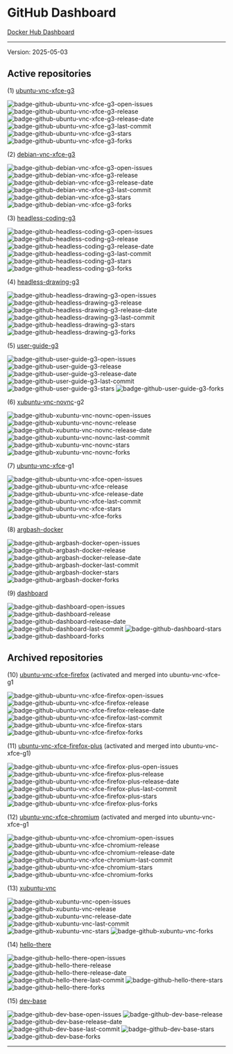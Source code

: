 # GitHub Dashboard

[Docker Hub Dashboard](https://github.com/accetto/dashboard/blob/master/dockerhub-dashboard.md)

****

Version: 2025-05-03

## Active repositories

\(1\) [ubuntu-vnc-xfce-g3](https://github.com/accetto/ubuntu-vnc-xfce-g3)

![badge-github-ubuntu-vnc-xfce-g3-open-issues][badge-github-ubuntu-vnc-xfce-g3-open-issues]
![badge-github-ubuntu-vnc-xfce-g3-release][badge-github-ubuntu-vnc-xfce-g3-release]
![badge-github-ubuntu-vnc-xfce-g3-release-date][badge-github-ubuntu-vnc-xfce-g3-release-date]
![badge-github-ubuntu-vnc-xfce-g3-last-commit][badge-github-ubuntu-vnc-xfce-g3-last-commit]
![badge-github-ubuntu-vnc-xfce-g3-stars][badge-github-ubuntu-vnc-xfce-g3-stars]
![badge-github-ubuntu-vnc-xfce-g3-forks][badge-github-ubuntu-vnc-xfce-g3-forks]

\(2\) [debian-vnc-xfce-g3](https://github.com/accetto/debian-vnc-xfce-g3)

![badge-github-debian-vnc-xfce-g3-open-issues][badge-github-debian-vnc-xfce-g3-open-issues]
![badge-github-debian-vnc-xfce-g3-release][badge-github-debian-vnc-xfce-g3-release]
![badge-github-debian-vnc-xfce-g3-release-date][badge-github-debian-vnc-xfce-g3-release-date]
![badge-github-debian-vnc-xfce-g3-last-commit][badge-github-debian-vnc-xfce-g3-last-commit]
![badge-github-debian-vnc-xfce-g3-stars][badge-github-debian-vnc-xfce-g3-stars]
![badge-github-debian-vnc-xfce-g3-forks][badge-github-debian-vnc-xfce-g3-forks]

\(3\) [headless-coding-g3](https://github.com/accetto/headless-coding-g3)

![badge-github-headless-coding-g3-open-issues][badge-github-headless-coding-g3-open-issues]
![badge-github-headless-coding-g3-release][badge-github-headless-coding-g3-release]
![badge-github-headless-coding-g3-release-date][badge-github-headless-coding-g3-release-date]
![badge-github-headless-coding-g3-last-commit][badge-github-headless-coding-g3-last-commit]
![badge-github-headless-coding-g3-stars][badge-github-headless-coding-g3-stars]
![badge-github-headless-coding-g3-forks][badge-github-headless-coding-g3-forks]

\(4\) [headless-drawing-g3](https://github.com/accetto/headless-drawing-g3)

![badge-github-headless-drawing-g3-open-issues][badge-github-headless-drawing-g3-open-issues]
![badge-github-headless-drawing-g3-release][badge-github-headless-drawing-g3-release]
![badge-github-headless-drawing-g3-release-date][badge-github-headless-drawing-g3-release-date]
![badge-github-headless-drawing-g3-last-commit][badge-github-headless-drawing-g3-last-commit]
![badge-github-headless-drawing-g3-stars][badge-github-headless-drawing-g3-stars]
![badge-github-headless-drawing-g3-forks][badge-github-headless-drawing-g3-forks]

\(5\) [user-guide-g3](https://github.com/accetto/user-guide-g3)

![badge-github-user-guide-g3-open-issues][badge-github-user-guide-g3-open-issues]
![badge-github-user-guide-g3-release][badge-github-user-guide-g3-release]
![badge-github-user-guide-g3-release-date][badge-github-user-guide-g3-release-date]
![badge-github-user-guide-g3-last-commit][badge-github-user-guide-g3-last-commit]
![badge-github-user-guide-g3-stars][badge-github-user-guide-g3-stars]
![badge-github-user-guide-g3-forks][badge-github-user-guide-g3-forks]

\(6\) [xubuntu-vnc-novnc](https://github.com/accetto/xubuntu-vnc-novnc)-g2

![badge-github-xubuntu-vnc-novnc-open-issues][badge-github-xubuntu-vnc-novnc-open-issues]
![badge-github-xubuntu-vnc-novnc-release][badge-github-xubuntu-vnc-novnc-release]
![badge-github-xubuntu-vnc-novnc-release-date][badge-github-xubuntu-vnc-novnc-release-date]
![badge-github-xubuntu-vnc-novnc-last-commit][badge-github-xubuntu-vnc-novnc-last-commit]
![badge-github-xubuntu-vnc-novnc-stars][badge-github-xubuntu-vnc-novnc-stars]
![badge-github-xubuntu-vnc-novnc-forks][badge-github-xubuntu-vnc-novnc-forks]

\(7\) [ubuntu-vnc-xfce](https://github.com/accetto/ubuntu-vnc-xfce)-g1

![badge-github-ubuntu-vnc-xfce-open-issues][badge-github-ubuntu-vnc-xfce-open-issues]
![badge-github-ubuntu-vnc-xfce-release][badge-github-ubuntu-vnc-xfce-release]
![badge-github-ubuntu-vnc-xfce-release-date][badge-github-ubuntu-vnc-xfce-release-date]
![badge-github-ubuntu-vnc-xfce-last-commit][badge-github-ubuntu-vnc-xfce-last-commit]
![badge-github-ubuntu-vnc-xfce-stars][badge-github-ubuntu-vnc-xfce-stars]
![badge-github-ubuntu-vnc-xfce-forks][badge-github-ubuntu-vnc-xfce-forks]

\(8\) [argbash-docker](https://github.com/accetto/argbash-docker)

![badge-github-argbash-docker-open-issues][badge-github-argbash-docker-open-issues]
![badge-github-argbash-docker-release][badge-github-argbash-docker-release]
![badge-github-argbash-docker-release-date][badge-github-argbash-docker-release-date]
![badge-github-argbash-docker-last-commit][badge-github-argbash-docker-last-commit]
![badge-github-argbash-docker-stars][badge-github-argbash-docker-stars]
![badge-github-argbash-docker-forks][badge-github-argbash-docker-forks]

\(9\) [dashboard](https://github.com/accetto/dashboard)

![badge-github-dashboard-open-issues][badge-github-dashboard-open-issues]
![badge-github-dashboard-release][badge-github-dashboard-release]
![badge-github-dashboard-release-date][badge-github-dashboard-release-date]
![badge-github-dashboard-last-commit][badge-github-dashboard-last-commit]
![badge-github-dashboard-stars][badge-github-dashboard-stars]
![badge-github-dashboard-forks][badge-github-dashboard-forks]

## Archived repositories

\(10\) [ubuntu-vnc-xfce-firefox](https://github.com/accetto/ubuntu-vnc-xfce-firefox) (activated and merged into ubuntu-vnc-xfce-g1

![badge-github-ubuntu-vnc-xfce-firefox-open-issues][badge-github-ubuntu-vnc-xfce-firefox-open-issues]
![badge-github-ubuntu-vnc-xfce-firefox-release][badge-github-ubuntu-vnc-xfce-firefox-release]
![badge-github-ubuntu-vnc-xfce-firefox-release-date][badge-github-ubuntu-vnc-xfce-firefox-release-date]
![badge-github-ubuntu-vnc-xfce-firefox-last-commit][badge-github-ubuntu-vnc-xfce-firefox-last-commit]
![badge-github-ubuntu-vnc-xfce-firefox-stars][badge-github-ubuntu-vnc-xfce-firefox-stars]
![badge-github-ubuntu-vnc-xfce-firefox-forks][badge-github-ubuntu-vnc-xfce-firefox-forks]

\(11\) [ubuntu-vnc-xfce-firefox-plus](https://github.com/accetto/ubuntu-vnc-xfce-firefox-plus) (activated and merged into ubuntu-vnc-xfce-g1)

![badge-github-ubuntu-vnc-xfce-firefox-plus-open-issues][badge-github-ubuntu-vnc-xfce-firefox-plus-open-issues]
![badge-github-ubuntu-vnc-xfce-firefox-plus-release][badge-github-ubuntu-vnc-xfce-firefox-plus-release]
![badge-github-ubuntu-vnc-xfce-firefox-plus-release-date][badge-github-ubuntu-vnc-xfce-firefox-plus-release-date]
![badge-github-ubuntu-vnc-xfce-firefox-plus-last-commit][badge-github-ubuntu-vnc-xfce-firefox-plus-last-commit]
![badge-github-ubuntu-vnc-xfce-firefox-plus-stars][badge-github-ubuntu-vnc-xfce-firefox-plus-stars]
![badge-github-ubuntu-vnc-xfce-firefox-plus-forks][badge-github-ubuntu-vnc-xfce-firefox-plus-forks]

\(12\) [ubuntu-vnc-xfce-chromium](https://github.com/accetto/ubuntu-vnc-xfce-chromium) (activated and merged into ubuntu-vnc-xfce-g1

![badge-github-ubuntu-vnc-xfce-chromium-open-issues][badge-github-ubuntu-vnc-xfce-chromium-open-issues]
![badge-github-ubuntu-vnc-xfce-chromium-release][badge-github-ubuntu-vnc-xfce-chromium-release]
![badge-github-ubuntu-vnc-xfce-chromium-release-date][badge-github-ubuntu-vnc-xfce-chromium-release-date]
![badge-github-ubuntu-vnc-xfce-chromium-last-commit][badge-github-ubuntu-vnc-xfce-chromium-last-commit]
![badge-github-ubuntu-vnc-xfce-chromium-stars][badge-github-ubuntu-vnc-xfce-chromium-stars]
![badge-github-ubuntu-vnc-xfce-chromium-forks][badge-github-ubuntu-vnc-xfce-chromium-forks]

\(13\) [xubuntu-vnc](https://github.com/accetto/xubuntu-vnc)

![badge-github-xubuntu-vnc-open-issues][badge-github-xubuntu-vnc-open-issues]
![badge-github-xubuntu-vnc-release][badge-github-xubuntu-vnc-release]
![badge-github-xubuntu-vnc-release-date][badge-github-xubuntu-vnc-release-date]
![badge-github-xubuntu-vnc-last-commit][badge-github-xubuntu-vnc-last-commit]
![badge-github-xubuntu-vnc-stars][badge-github-xubuntu-vnc-stars]
![badge-github-xubuntu-vnc-forks][badge-github-xubuntu-vnc-forks]

\(14\) [hello-there](https://github.com/accetto/hello-there)

![badge-github-hello-there-open-issues][badge-github-hello-there-open-issues]
![badge-github-hello-there-release][badge-github-hello-there-release]
![badge-github-hello-there-release-date][badge-github-hello-there-release-date]
![badge-github-hello-there-last-commit][badge-github-hello-there-last-commit]
![badge-github-hello-there-stars][badge-github-hello-there-stars]
![badge-github-hello-there-forks][badge-github-hello-there-forks]

\(15\) [dev-base](https://github.com/accetto/dev-base)

![badge-github-dev-base-open-issues][badge-github-dev-base-open-issues]
![badge-github-dev-base-release][badge-github-dev-base-release]
![badge-github-dev-base-release-date][badge-github-dev-base-release-date]
![badge-github-dev-base-last-commit][badge-github-dev-base-last-commit]
![badge-github-dev-base-stars][badge-github-dev-base-stars]
![badge-github-dev-base-forks][badge-github-dev-base-forks]

****

[badge-github-ubuntu-vnc-xfce-g3-open-issues]: https://img.shields.io/github/issues/accetto/ubuntu-vnc-xfce-g3
[badge-github-ubuntu-vnc-xfce-g3-release]: https://img.shields.io/github/v/release/accetto/ubuntu-vnc-xfce-g3
[badge-github-ubuntu-vnc-xfce-g3-release-date]: https://img.shields.io/github/release-date/accetto/ubuntu-vnc-xfce-g3
[badge-github-ubuntu-vnc-xfce-g3-last-commit]: https://img.shields.io/github/last-commit/accetto/ubuntu-vnc-xfce-g3
[badge-github-ubuntu-vnc-xfce-g3-stars]: https://img.shields.io/github/stars/accetto/ubuntu-vnc-xfce-g3?style=flat
[badge-github-ubuntu-vnc-xfce-g3-forks]: https://img.shields.io/github/forks/accetto/ubuntu-vnc-xfce-g3?style=flat

[badge-github-debian-vnc-xfce-g3-open-issues]: https://img.shields.io/github/issues/accetto/debian-vnc-xfce-g3
[badge-github-debian-vnc-xfce-g3-release]: https://img.shields.io/github/v/release/accetto/debian-vnc-xfce-g3
[badge-github-debian-vnc-xfce-g3-release-date]: https://img.shields.io/github/release-date/accetto/debian-vnc-xfce-g3
[badge-github-debian-vnc-xfce-g3-last-commit]: https://img.shields.io/github/last-commit/accetto/debian-vnc-xfce-g3
[badge-github-debian-vnc-xfce-g3-stars]: https://img.shields.io/github/stars/accetto/debian-vnc-xfce-g3?style=flat
[badge-github-debian-vnc-xfce-g3-forks]: https://img.shields.io/github/forks/accetto/debian-vnc-xfce-g3?style=flat

[badge-github-headless-coding-g3-open-issues]: https://img.shields.io/github/issues/accetto/headless-coding-g3
[badge-github-headless-coding-g3-release]: https://img.shields.io/github/v/release/accetto/headless-coding-g3
[badge-github-headless-coding-g3-release-date]: https://img.shields.io/github/release-date/accetto/headless-coding-g3
[badge-github-headless-coding-g3-last-commit]: https://img.shields.io/github/last-commit/accetto/headless-coding-g3
[badge-github-headless-coding-g3-stars]: https://img.shields.io/github/stars/accetto/headless-coding-g3?style=flat
[badge-github-headless-coding-g3-forks]: https://img.shields.io/github/forks/accetto/headless-coding-g3?style=flat

[badge-github-headless-drawing-g3-open-issues]: https://img.shields.io/github/issues/accetto/headless-drawing-g3
[badge-github-headless-drawing-g3-release]: https://img.shields.io/github/v/release/accetto/headless-drawing-g3
[badge-github-headless-drawing-g3-release-date]: https://img.shields.io/github/release-date/accetto/headless-drawing-g3
[badge-github-headless-drawing-g3-last-commit]: https://img.shields.io/github/last-commit/accetto/headless-drawing-g3
[badge-github-headless-drawing-g3-stars]: https://img.shields.io/github/stars/accetto/headless-drawing-g3?style=flat
[badge-github-headless-drawing-g3-forks]: https://img.shields.io/github/forks/accetto/headless-drawing-g3?style=flat

[badge-github-user-guide-g3-open-issues]: https://img.shields.io/github/issues/accetto/user-guide-g3
[badge-github-user-guide-g3-release]: https://img.shields.io/github/v/release/accetto/user-guide-g3
[badge-github-user-guide-g3-release-date]: https://img.shields.io/github/release-date/accetto/user-guide-g3
[badge-github-user-guide-g3-last-commit]: https://img.shields.io/github/last-commit/accetto/user-guide-g3
[badge-github-user-guide-g3-stars]: https://img.shields.io/github/stars/accetto/user-guide-g3?style=flat
[badge-github-user-guide-g3-forks]: https://img.shields.io/github/forks/accetto/user-guide-g3?style=flat

[badge-github-xubuntu-vnc-novnc-open-issues]: https://img.shields.io/github/issues/accetto/xubuntu-vnc-novnc
[badge-github-xubuntu-vnc-novnc-release]: https://img.shields.io/github/v/release/accetto/xubuntu-vnc-novnc
[badge-github-xubuntu-vnc-novnc-release-date]: https://img.shields.io/github/release-date/accetto/xubuntu-vnc-novnc
[badge-github-xubuntu-vnc-novnc-last-commit]: https://img.shields.io/github/last-commit/accetto/xubuntu-vnc-novnc
[badge-github-xubuntu-vnc-novnc-stars]: https://img.shields.io/github/stars/accetto/xubuntu-vnc-novnc?style=flat
[badge-github-xubuntu-vnc-novnc-forks]: https://img.shields.io/github/forks/accetto/xubuntu-vnc-novnc?style=flat

[badge-github-ubuntu-vnc-xfce-open-issues]: https://img.shields.io/github/issues/accetto/ubuntu-vnc-xfce
[badge-github-ubuntu-vnc-xfce-release]: https://img.shields.io/github/v/release/accetto/ubuntu-vnc-xfce
[badge-github-ubuntu-vnc-xfce-release-date]: https://img.shields.io/github/release-date/accetto/ubuntu-vnc-xfce
[badge-github-ubuntu-vnc-xfce-last-commit]: https://img.shields.io/github/last-commit/accetto/ubuntu-vnc-xfce
[badge-github-ubuntu-vnc-xfce-stars]: https://img.shields.io/github/stars/accetto/ubuntu-vnc-xfce?style=flat
[badge-github-ubuntu-vnc-xfce-forks]: https://img.shields.io/github/forks/accetto/ubuntu-vnc-xfce?style=flat

[badge-github-argbash-docker-open-issues]: https://img.shields.io/github/issues/accetto/argbash-docker
[badge-github-argbash-docker-release]: https://img.shields.io/github/v/release/accetto/argbash-docker
[badge-github-argbash-docker-release-date]: https://img.shields.io/github/release-date/accetto/argbash-docker
[badge-github-argbash-docker-last-commit]: https://img.shields.io/github/last-commit/accetto/argbash-docker
[badge-github-argbash-docker-stars]: https://img.shields.io/github/stars/accetto/argbash-docker?style=flat
[badge-github-argbash-docker-forks]: https://img.shields.io/github/forks/accetto/argbash-docker?style=flat

[badge-github-dashboard-open-issues]: https://img.shields.io/github/issues/accetto/dashboard
[badge-github-dashboard-release]: https://img.shields.io/github/v/release/accetto/dashboard
[badge-github-dashboard-release-date]: https://img.shields.io/github/release-date/accetto/dashboard
[badge-github-dashboard-last-commit]: https://img.shields.io/github/last-commit/accetto/dashboard
[badge-github-dashboard-stars]: https://img.shields.io/github/stars/accetto/dashboard?style=flat
[badge-github-dashboard-forks]: https://img.shields.io/github/forks/accetto/dashboard?style=flat

[badge-github-ubuntu-vnc-xfce-firefox-open-issues]: https://img.shields.io/github/issues/accetto/ubuntu-vnc-xfce-firefox
[badge-github-ubuntu-vnc-xfce-firefox-release]: https://img.shields.io/github/v/release/accetto/ubuntu-vnc-xfce-firefox
[badge-github-ubuntu-vnc-xfce-firefox-release-date]: https://img.shields.io/github/release-date/accetto/ubuntu-vnc-xfce-firefox
[badge-github-ubuntu-vnc-xfce-firefox-last-commit]: https://img.shields.io/github/last-commit/accetto/ubuntu-vnc-xfce-firefox
[badge-github-ubuntu-vnc-xfce-firefox-stars]: https://img.shields.io/github/stars/accetto/ubuntu-vnc-xfce-firefox?style=flat
[badge-github-ubuntu-vnc-xfce-firefox-forks]: https://img.shields.io/github/forks/accetto/ubuntu-vnc-xfce-firefox?style=flat

[badge-github-ubuntu-vnc-xfce-firefox-plus-open-issues]: https://img.shields.io/github/issues/accetto/ubuntu-vnc-xfce-firefox-plus
[badge-github-ubuntu-vnc-xfce-firefox-plus-release]: https://img.shields.io/github/v/release/accetto/ubuntu-vnc-xfce-firefox-plus
[badge-github-ubuntu-vnc-xfce-firefox-plus-release-date]: https://img.shields.io/github/release-date/accetto/ubuntu-vnc-xfce-firefox-plus
[badge-github-ubuntu-vnc-xfce-firefox-plus-last-commit]: https://img.shields.io/github/last-commit/accetto/ubuntu-vnc-xfce-firefox-plus
[badge-github-ubuntu-vnc-xfce-firefox-plus-stars]: https://img.shields.io/github/stars/accetto/ubuntu-vnc-xfce-firefox-plus?style=flat
[badge-github-ubuntu-vnc-xfce-firefox-plus-forks]: https://img.shields.io/github/forks/accetto/ubuntu-vnc-xfce-firefox-plus?style=flat

[badge-github-ubuntu-vnc-xfce-chromium-open-issues]: https://img.shields.io/github/issues/accetto/ubuntu-vnc-xfce-chromium
[badge-github-ubuntu-vnc-xfce-chromium-release]: https://img.shields.io/github/v/release/accetto/ubuntu-vnc-xfce-chromium
[badge-github-ubuntu-vnc-xfce-chromium-release-date]: https://img.shields.io/github/release-date/accetto/ubuntu-vnc-xfce-chromium
[badge-github-ubuntu-vnc-xfce-chromium-last-commit]: https://img.shields.io/github/last-commit/accetto/ubuntu-vnc-xfce-chromium
[badge-github-ubuntu-vnc-xfce-chromium-stars]: https://img.shields.io/github/stars/accetto/ubuntu-vnc-xfce-chromium?style=flat
[badge-github-ubuntu-vnc-xfce-chromium-forks]: https://img.shields.io/github/forks/accetto/ubuntu-vnc-xfce-chromium?style=flat

[badge-github-xubuntu-vnc-open-issues]: https://img.shields.io/github/issues/accetto/xubuntu-vnc
[badge-github-xubuntu-vnc-release]: https://img.shields.io/github/v/release/accetto/xubuntu-vnc
[badge-github-xubuntu-vnc-release-date]: https://img.shields.io/github/release-date/accetto/xubuntu-vnc
[badge-github-xubuntu-vnc-last-commit]: https://img.shields.io/github/last-commit/accetto/xubuntu-vnc
[badge-github-xubuntu-vnc-stars]: https://img.shields.io/github/stars/accetto/xubuntu-vnc?style=flat
[badge-github-xubuntu-vnc-forks]: https://img.shields.io/github/forks/accetto/xubuntu-vnc?style=flat

[badge-github-hello-there-open-issues]: https://img.shields.io/github/issues/accetto/hello-there
[badge-github-hello-there-release]: https://img.shields.io/github/v/release/accetto/hello-there
[badge-github-hello-there-release-date]: https://img.shields.io/github/release-date/accetto/hello-there
[badge-github-hello-there-last-commit]: https://img.shields.io/github/last-commit/accetto/hello-there
[badge-github-hello-there-stars]: https://img.shields.io/github/stars/accetto/hello-there?style=flat
[badge-github-hello-there-forks]: https://img.shields.io/github/forks/accetto/hello-there?style=flat

[badge-github-dev-base-open-issues]: https://img.shields.io/github/issues/accetto/dev-base
[badge-github-dev-base-release]: https://img.shields.io/github/v/release/accetto/dev-base
[badge-github-dev-base-release-date]: https://img.shields.io/github/release-date/accetto/dev-base
[badge-github-dev-base-last-commit]: https://img.shields.io/github/last-commit/accetto/dev-base
[badge-github-dev-base-stars]: https://img.shields.io/github/stars/accetto/dev-base?style=flat
[badge-github-dev-base-forks]: https://img.shields.io/github/forks/accetto/dev-base?style=flat
